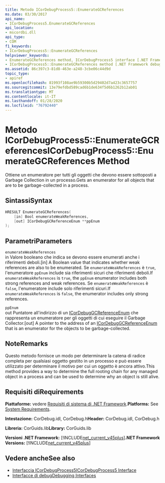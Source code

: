 ```yaml
---
title: Metodo ICorDebugProcess5::EnumerateGCReferences
ms.date: 03/30/2017
api_name:
- ICorDebugProcess5.EnumerateGCReferences
api_location:
- mscordbi.dll
api_type:
- COM
f1_keywords:
- ICorDebugProcess5::EnumerateGCReferences
helpviewer_keywords:
- EnumerateGCReferences method, ICorDebugProcess5 interface [.NET Framework debugging]
- ICorDebugProcess5::EnumerateGCReferences method [.NET Framework debugging]
ms.assetid: 86c397c3-81d8-463e-a248-3cbe06c44d9d
topic_type:
- apiref
ms.openlocfilehash: 81993f108ae9b59300b5d29402d7a423c3657757
ms.sourcegitcommit: 13e79efdbd589cad6b1de634f5d6b1262b12ab01
ms.translationtype: MT
ms.contentlocale: it-IT
ms.lasthandoff: 01/28/2020
ms.locfileid: "76792440"
---
```

# <a name="icordebugprocess5enumerategcreferences-method"></a><span data-ttu-id="b6375-102">Metodo ICorDebugProcess5::EnumerateGCReferences</span><span class="sxs-lookup"><span data-stu-id="b6375-102">ICorDebugProcess5::EnumerateGCReferences Method</span></span>
<span data-ttu-id="b6375-103">Ottiene un enumeratore per tutti gli oggetti che devono essere sottoposti a Garbage Collection in un processo.</span><span class="sxs-lookup"><span data-stu-id="b6375-103">Gets an enumerator for all objects that are to be garbage-collected in a process.</span></span>  
  
## <a name="syntax"></a><span data-ttu-id="b6375-104">Sintassi</span><span class="sxs-lookup"><span data-stu-id="b6375-104">Syntax</span></span>  
  
```cpp  
HRESULT EnumerateGCReferences(  
    [in] Bool enumerateWeakReferences,   
    [out] ICorDebugGCReferenceEnum **ppEnum  
);  
```  
  
## <a name="parameters"></a><span data-ttu-id="b6375-105">Parametri</span><span class="sxs-lookup"><span data-stu-id="b6375-105">Parameters</span></span>  
 `enumerateWeakReferences`  
 <span data-ttu-id="b6375-106">in Valore booleano che indica se devono essere enumerati anche i riferimenti deboli.</span><span class="sxs-lookup"><span data-stu-id="b6375-106">[in] A Boolean value that indicates whether weak references are also to be enumerated.</span></span> <span data-ttu-id="b6375-107">Se `enumerateWeakReferences` è `true`, l'enumeratore `ppEnum` include sia riferimenti sicuri che riferimenti deboli.</span><span class="sxs-lookup"><span data-stu-id="b6375-107">If `enumerateWeakReferences` is `true`, the `ppEnum` enumerator includes both strong references and weak references.</span></span> <span data-ttu-id="b6375-108">Se `enumerateWeakReferences` è `false`, l'enumeratore include solo riferimenti sicuri.</span><span class="sxs-lookup"><span data-stu-id="b6375-108">If `enumerateWeakReferences` is `false`, the enumerator includes only strong references.</span></span>  
  
 `ppEnum`  
 <span data-ttu-id="b6375-109">out Puntatore all'indirizzo di un [ICorDebugGCReferenceEnum](icordebuggcreferenceenum-interface.md) che rappresenta un enumeratore per gli oggetti di cui eseguire il Garbage Collector.</span><span class="sxs-lookup"><span data-stu-id="b6375-109">[out] A pointer to the address of an [ICorDebugGCReferenceEnum](icordebuggcreferenceenum-interface.md) that is an enumerator for the objects to be garbage-collected.</span></span>  
  
## <a name="remarks"></a><span data-ttu-id="b6375-110">Note</span><span class="sxs-lookup"><span data-stu-id="b6375-110">Remarks</span></span>  
 <span data-ttu-id="b6375-111">Questo metodo fornisce un modo per determinare la catena di radice completa per qualsiasi oggetto gestito in un processo e può essere utilizzato per determinare il motivo per cui un oggetto è ancora attivo.</span><span class="sxs-lookup"><span data-stu-id="b6375-111">This method provides a way to determine the full rooting chain for any managed object in a process and can be used to determine why an object is still alive.</span></span>  
  
## <a name="requirements"></a><span data-ttu-id="b6375-112">Requisiti di</span><span class="sxs-lookup"><span data-stu-id="b6375-112">Requirements</span></span>  
 <span data-ttu-id="b6375-113">**Piattaforme:** vedere [Requisiti di sistema di .NET Framework](../../../../docs/framework/get-started/system-requirements.md).</span><span class="sxs-lookup"><span data-stu-id="b6375-113">**Platforms:** See [System Requirements](../../../../docs/framework/get-started/system-requirements.md).</span></span>  
  
 <span data-ttu-id="b6375-114">**Intestazione:** CorDebug.idl, CorDebug.h</span><span class="sxs-lookup"><span data-stu-id="b6375-114">**Header:** CorDebug.idl, CorDebug.h</span></span>  
  
 <span data-ttu-id="b6375-115">**Libreria:** CorGuids.lib</span><span class="sxs-lookup"><span data-stu-id="b6375-115">**Library:** CorGuids.lib</span></span>  
  
 <span data-ttu-id="b6375-116">**Versioni .NET Framework:** [!INCLUDE[net_current_v45plus](../../../../includes/net-current-v45plus-md.md)]</span><span class="sxs-lookup"><span data-stu-id="b6375-116">**.NET Framework Versions:** [!INCLUDE[net_current_v45plus](../../../../includes/net-current-v45plus-md.md)]</span></span>  
  
## <a name="see-also"></a><span data-ttu-id="b6375-117">Vedere anche</span><span class="sxs-lookup"><span data-stu-id="b6375-117">See also</span></span>

- [<span data-ttu-id="b6375-118">Interfaccia ICorDebugProcess5</span><span class="sxs-lookup"><span data-stu-id="b6375-118">ICorDebugProcess5 Interface</span></span>](icordebugprocess5-interface.md)
- [<span data-ttu-id="b6375-119">Interfacce di debug</span><span class="sxs-lookup"><span data-stu-id="b6375-119">Debugging Interfaces</span></span>](debugging-interfaces.md)
